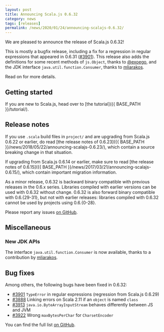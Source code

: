 ```yaml
---
layout: post
title: Announcing Scala.js 0.6.32
category: news
tags: [releases]
permalink: /news/2020/01/24/announcing-scalajs-0.6.32/
---
```



We are pleased to announce the release of Scala.js 0.6.32!

This is mostly a bugfix release, including a fix for a regression in regular expressions that appeared in 0.6.31 ([#3901](https://github.com/scala-js/scala-js/issues/3901)).
This release also adds the definitions for some recent methods of `js.Object`, thanks to [@exoego](https://github.com/exoego), and the JDK interface `java.util.function.Consumer`, thanks to [mliarakos](https://github.com/mliarakos).

Read on for more details.

<!--more-->

## Getting started

If you are new to Scala.js, head over to
[the tutorial]({{ BASE_PATH }}/tutorial/).

## Release notes

If you use `.scala` build files in `project/` and are upgrading from Scala.js 0.6.22 or earlier, do read [the release notes of 0.6.23]({{ BASE_PATH }}/news/2018/05/22/announcing-scalajs-0.6.23/), which contain a source breaking change in that situation.

If upgrading from Scala.js 0.6.14 or earlier, make sure to read [the release notes of 0.6.15]({{ BASE_PATH }}/news/2017/03/21/announcing-scalajs-0.6.15/), which contain important migration information.

As a minor release, 0.6.32 is backward binary compatible with previous releases in the 0.6.x series.
Libraries compiled with earlier versions can be used with 0.6.32 without change.
0.6.32 is also forward binary compatible with 0.6.{29-31}, but not with earlier releases: libraries compiled with 0.6.32 cannot be used by projects using 0.6.{0-28}.

Please report any issues [on GitHub](https://github.com/scala-js/scala-js/issues).

## Miscellaneous

### New JDK APIs

The interface `java.util.function.Consumer` is now available, thanks to a contribution by [mliarakos](https://github.com/mliarakos).

## Bug fixes

Among others, the following bugs have been fixed in 0.6.32:

* [#3901](https://github.com/scala-js/scala-js/issues/3901) `TypeError` in regular expressions (regression from Scala.js 0.6.29)
* [#3888](https://github.com/scala-js/scala-js/issues/3888) Linking errors on Scala 2.11 if an `object` is named `class`
* [#3913](https://github.com/scala-js/scala-js/issues/3913) `java.io.ByteArrayInputStream` behaves differently between JS and JVM
* [#3922](https://github.com/scala-js/scala-js/issues/3922) Wrong `maxBytesPerChar` for `CharsetEncoder`

You can find the full list [on GitHub](https://github.com/scala-js/scala-js/issues?q=is%3Aissue+milestone%3Av0.6.32+is%3Aclosed).
